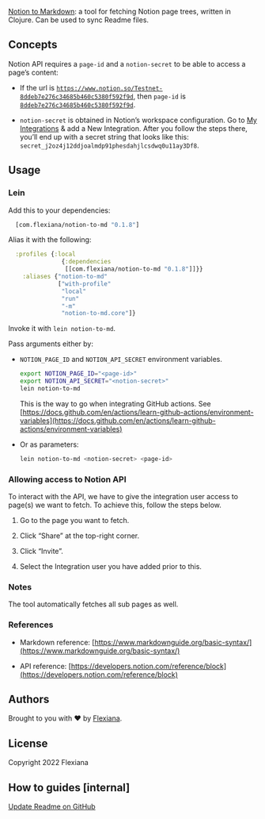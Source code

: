 [Notion to Markdown](https://github.com/Flexiana/notion-to-md): a tool for fetching Notion page trees, written in Clojure. Can be used to sync Readme files.


## Concepts

Notion API requires a `page-id` and a `notion-secret` to be able to access a page’s content: 

- If the url is [`https://www.notion.so/Testnet-8ddeb7e276c34685b460c5380f592f9d`](https://www.notion.so/Testnet-8ddeb7e276c34685b460c5380f592f9d), then `page-id` is [`8ddeb7e276c34685b460c5380f592f9d`](https://www.notion.so/Testnet-8ddeb7e276c34685b460c5380f592f9d).

- `notion-secret` is obtained in Notion’s workspace configuration. Go to [My Integrations](https://www.notion.so/my-integrations) & add a New Integration. After you follow the steps there, you’ll end up with a secret string that looks like this: `secret_j2oz4j12ddjoalmdp91phesdahjlcsdwq0u11ay3Df8`. 


## **Usage**


### Lein

Add this to your dependencies:

```clojure
  [com.flexiana/notion-to-md "0.1.8"]

```

Alias it with the following:

```clojure
  :profiles {:local
               {:dependencies
                [[com.flexiana/notion-to-md "0.1.8"]]}}
    :aliases {"notion-to-md"     
              ["with-profile" 
               "local" 
               "run" 
               "-m" 
               "notion-to-md.core"]}

```

Invoke it with `lein notion-to-md`. 

Pass arguments either by:

- `NOTION_PAGE_ID` and `NOTION_API_SECRET` environment variables. 

	```bash
    export NOTION_PAGE_ID="<page-id>"
    export NOTION_API_SECRET="<notion-secret>"
    lein notion-to-md

	```

	This is the way to go when integrating GitHub actions. See [https://docs.github.com/en/actions/learn-github-actions/environment-variables](https://docs.github.com/en/actions/learn-github-actions/environment-variables)


- Or as parameters:

	```bash
    lein notion-to-md <notion-secret> <page-id>

	```



### Allowing access to Notion API

To interact with the API, we have to give the integration user access to page(s) we want to fetch. To achieve this, follow the steps below.

1. Go to the page you want to fetch.

1. Click “Share” at the top-right corner.

1. Click “Invite”.

1. Select the Integration user you have added prior to this.


### Notes

The tool automatically fetches all sub pages as well.


### References

- Markdown reference: [https://www.markdownguide.org/basic-syntax/](https://www.markdownguide.org/basic-syntax/)

- API reference: [https://developers.notion.com/reference/block](https://developers.notion.com/reference/block)


## Authors

Brought to you with ❤️ by [Flexiana](https://flexiana.com/).


## License

Copyright 2022 Flexiana


## How to guides [internal]

[Update Readme on GitHub](https://www.notion.so/d1ecfe6b4bae41b1b9d22aceca9fb989) 

